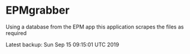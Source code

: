 # EPMgrabber
Using a database from the EPM app this application scrapes the files as required


Latest backup: Sun Sep 15 09:15:01 UTC 2019
